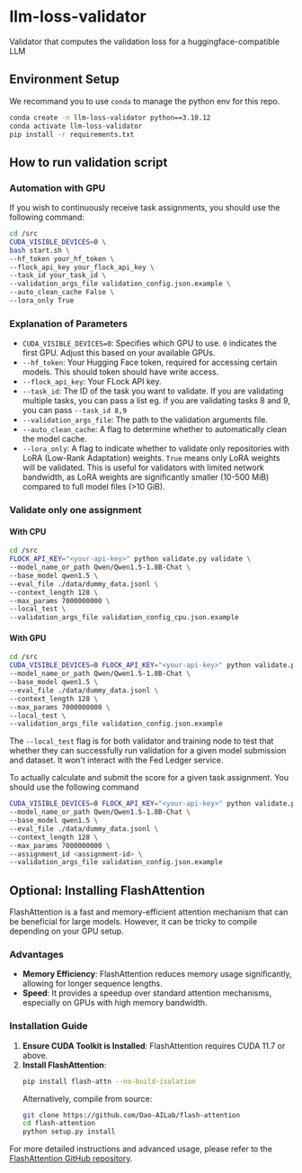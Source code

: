 # llm-loss-validator

Validator that computes the validation loss for a huggingface-compatible LLM

## Environment Setup

We recommand you to use `conda` to manage the python env for this repo.

```bash
conda create -n llm-loss-validator python==3.10.12
conda activate llm-loss-validator
pip install -r requirements.txt
```

## How to run validation script

### Automation with GPU

If you wish to continuously receive task assignments, you should use the following command:

```bash
cd /src
CUDA_VISIBLE_DEVICES=0 \
bash start.sh \
--hf_token your_hf_token \
--flock_api_key your_flock_api_key \
--task_id your_task_id \
--validation_args_file validation_config.json.example \
--auto_clean_cache False \
--lora_only True
```
### Explanation of Parameters
- `CUDA_VISIBLE_DEVICES=0`: Specifies which GPU to use. `0` indicates the first GPU. Adjust this based on your available GPUs.
- `--hf_token`: Your Hugging Face token, required for accessing certain models. This should token should have write access.
- `--flock_api_key`: Your FLock API key.
- `--task_id`: The ID of the task you want to validate. If you are validating multiple tasks, you can pass a list eg. if you are validating tasks 8 and 9, you can pass `--task_id 8,9`
- `--validation_args_file`: The path to the validation arguments file.
- `--auto_clean_cache`: A flag to determine whether to automatically clean the model cache.
- `--lora_only`: A flag to indicate whether to validate only repositories with LoRA (Low-Rank Adaptation) weights. `True` means only LoRA weights will be validated. This is useful for validators with limited network bandwidth, as LoRA weights are significantly smaller (10-500 MiB) compared to full model files (>10 GiB).

### Validate only one assignment

#### With CPU

```bash
cd /src
FLOCK_API_KEY="<your-api-key>" python validate.py validate \
--model_name_or_path Qwen/Qwen1.5-1.8B-Chat \
--base_model qwen1.5 \
--eval_file ./data/dummy_data.jsonl \
--context_length 128 \
--max_params 7000000000 \
--local_test \
--validation_args_file validation_config_cpu.json.example
```

#### With GPU

```bash
cd /src
CUDA_VISIBLE_DEVICES=0 FLOCK_API_KEY="<your-api-key>" python validate.py validate \
--model_name_or_path Qwen/Qwen1.5-1.8B-Chat \
--base_model qwen1.5 \
--eval_file ./data/dummy_data.jsonl \
--context_length 128 \
--max_params 7000000000 \
--local_test \
--validation_args_file validation_config.json.example
```

The `--local_test` flag is for both validator and training node to test that whether they can successfully run validation for a given model submission and dataset. It won't interact with the Fed Ledger service.

To actually calculate and submit the score for a given task assignment. You should use the following command

```bash
CUDA_VISIBLE_DEVICES=0 FLOCK_API_KEY="<your-api-key>" python validate.py validate \
--model_name_or_path Qwen/Qwen1.5-1.8B-Chat \
--base_model qwen1.5 \
--eval_file ./data/dummy_data.jsonl \
--context_length 128 \
--max_params 7000000000 \
--assignment_id <assignment-id> \
--validation_args_file validation_config.json.example
```

## Optional: Installing FlashAttention

FlashAttention is a fast and memory-efficient attention mechanism that can be beneficial for large models. However, it can be tricky to compile depending on your GPU setup.

### Advantages
- **Memory Efficiency**: FlashAttention reduces memory usage significantly, allowing for longer sequence lengths.
- **Speed**: It provides a speedup over standard attention mechanisms, especially on GPUs with high memory bandwidth.

### Installation Guide
1. **Ensure CUDA Toolkit is Installed**: FlashAttention requires CUDA 11.7 or above.
2. **Install FlashAttention**:
   ```bash
   pip install flash-attn --no-build-isolation
   ```
   Alternatively, compile from source:
   ```bash
   git clone https://github.com/Dao-AILab/flash-attention
   cd flash-attention
   python setup.py install
   ```

For more detailed instructions and advanced usage, please refer to the [FlashAttention GitHub repository](https://github.com/Dao-AILab/flash-attention).